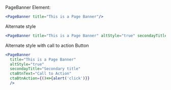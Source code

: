 PageBanner Element:

```jsx
<PageBanner title="This is a Page Banner"/>
```

Alternate style
```jsx
<PageBanner title="This is a Page Banner" altStyle="true" secondayTitle="Secondary title"/>
```

Alternate style with call to action Button
```jsx
<PageBanner
  title="This is a Page Banner"
  altStyle="true"
  secondayTitle="Secondary title"
  ctaBtnText="Call to Action"
  ctaBtnAction={()=>{alert('click')}}
  />
```